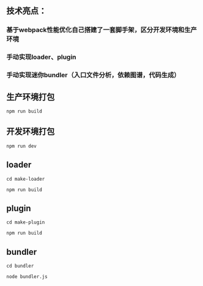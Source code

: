 ## 技术亮点：

### 基于webpack性能优化自己搭建了一套脚手架，区分开发环境和生产环境

### 手动实现loader、plugin

### 手动实现迷你bundler（入口文件分析，依赖图谱，代码生成）


## 生产环境打包

`npm run build`

## 开发环境打包

`npm run dev`

## loader

`cd make-loader`

`npm run build`

## plugin

`cd make-plugin`

`npm run build`

## bundler

`cd bundler`

`node bundler.js`